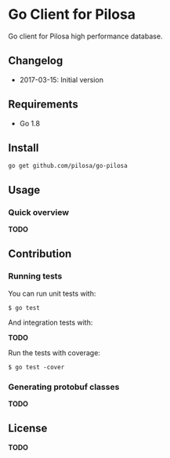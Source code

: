 # Go Client for Pilosa

Go client for Pilosa high performance database.

## Changelog

* 2017-03-15: Initial version

## Requirements

* Go 1.8

## Install

```
go get github.com/pilosa/go-pilosa
```

## Usage

### Quick overview

**TODO**

## Contribution

### Running tests

You can run unit tests with:
```
$ go test
```

And integration tests with:

**TODO**

Run the tests with coverage:
```
$ go test -cover
```

### Generating protobuf classes

**TODO**

## License

**TODO**
